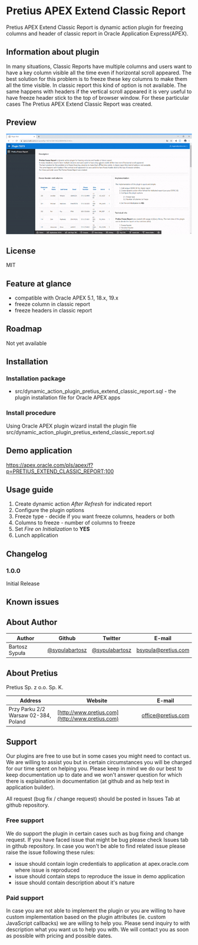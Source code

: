 # Pretius APEX Extend Classic Report

Pretius APEX Extend Classic Report is dynamic action plugin for freezing columns and header of classic report in Oracle Application Express(APEX).

## Information about plugin

In many situations, Classic Reports have multiple columns and users want to have a key column visible all the time even if horizontal scroll appeared. The best solution for this problem is to freeze these key columns to make them all the time visible. In classic report this kind of option is not available. The same happens with headers if the vertical scroll appeared it is very useful to have freeze header stick to the top of browser window. For these particular cases The Pretius APEX Extend Classic Report was created.

## Preview

![Preview gif](pretius_freeze_report.gif)

## License

MIT

## Feature at glance
* compatible with Oracle APEX 5.1, 18.x, 19.x
* freeze column in classic report
* freeze headers in classic report

## Roadmap
Not yet available

## Installation

### Installation package
*  src/dynamic_action_plugin_pretius_extend_classic_report.sql - the plugin installation file for Oracle APEX apps
### Install procedure
Using Oracle APEX plugin wizard install the plugin file src/dynamic_action_plugin_pretius_extend_classic_report.sql

## Demo application

https://apex.oracle.com/pls/apex/f?p=PRETIUS_EXTEND_CLASSIC_REPORT:100

## Usage guide

1. Create dynamic action _After Refresh_ for indicated report 
1. Configure the plugin options
  1. Freeze type - decide if you want freeze columns, headers or both
  1. Columns to freeze - number of columns to freeze
1. Set _Fire on Initialization_ to __YES__
1. Lunch application

## Changelog

### 1.0.0 
Initial Release

## Known issues

 
## About Author
Author | Github | Twitter | E-mail
-------|-------|---------|-------
Bartosz Sypuła | [@sypulabartosz](https://github.com/sypulabartosz) | [@sypulabartosz](https://twitter.com/sypulabartosz) | bsypula@pretius.com

## About Pretius
Pretius Sp. z o.o. Sp. K.

Address | Website | E-mail
--------|---------|-------
Przy Parku 2/2 Warsaw 02-384, Poland | [http://www.pretius.com](http://www.pretius.com) | [office@pretius.com](mailto:office@pretius.com)

## Support
Our plugins are free to use but in some cases you might need to contact us. We are willing to assist you but in certain circumstances you will be charged for our time spent on helping you. Please keep in mind we do our best to keep documentation up to date and we won't answer question for which there is explaination in documentation (at github and as help text in application builder).

All request (bug fix / change request) should be posted in Issues Tab at github repository.

### Free support
We do support the plugin in certain cases such as bug fixing and change request. If you have faced issue that might be bug please check Issues tab in github repository. In case you won't be able to find related issue please raise the issue following these rules:

* issue should contain login credentials to application at apex.oracle.com where issue is reproduced
* issue should contain steps to reproduce the issue in demo application
* issue should contain description about it's nature

### Paid support
In case you are not able to implement the plugin or you are willing to have custom implementation based on the plugin attributes (ie. custom JavaScript callbacks) we are willing to help you. Please send inquiry to <email> with description what you want us to help you with. We will contact you as soon as possible with pricing and possible dates.
